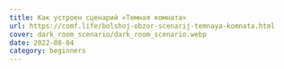 ```yaml
---
title: Как устроен сценарий «Темная комната»
url: https://comf.life/bolshoj-obzor-scenarij-temnaya-komnata.html
cover: dark_room_scenario/dark_room_scenario.webp
date: 2022-08-04
category: beginners
---
```

